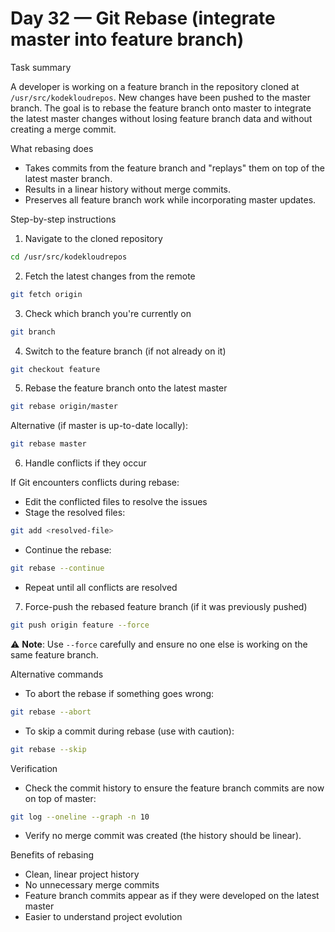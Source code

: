 # Day 32 — Git Rebase (integrate master into feature branch)

Task summary

A developer is working on a feature branch in the repository cloned at `/usr/src/kodekloudrepos`. New changes have been pushed to the master branch. The goal is to rebase the feature branch onto master to integrate the latest master changes without losing feature branch data and without creating a merge commit.

What rebasing does

- Takes commits from the feature branch and "replays" them on top of the latest master branch.
- Results in a linear history without merge commits.
- Preserves all feature branch work while incorporating master updates.

Step-by-step instructions

1. Navigate to the cloned repository

```bash
cd /usr/src/kodekloudrepos
```

2. Fetch the latest changes from the remote

```bash
git fetch origin
```

3. Check which branch you're currently on

```bash
git branch
```

4. Switch to the feature branch (if not already on it)

```bash
git checkout feature
```

5. Rebase the feature branch onto the latest master

```bash
git rebase origin/master
```

Alternative (if master is up-to-date locally):

```bash
git rebase master
```

6. Handle conflicts if they occur

If Git encounters conflicts during rebase:

- Edit the conflicted files to resolve the issues
- Stage the resolved files:

```bash
git add <resolved-file>
```

- Continue the rebase:

```bash
git rebase --continue
```

- Repeat until all conflicts are resolved

7. Force-push the rebased feature branch (if it was previously pushed)

```bash
git push origin feature --force
```

⚠️ **Note**: Use `--force` carefully and ensure no one else is working on the same feature branch.

Alternative commands

- To abort the rebase if something goes wrong:

```bash
git rebase --abort
```

- To skip a commit during rebase (use with caution):

```bash
git rebase --skip
```

Verification

- Check the commit history to ensure the feature branch commits are now on top of master:

```bash
git log --oneline --graph -n 10
```

- Verify no merge commit was created (the history should be linear).

Benefits of rebasing

- Clean, linear project history
- No unnecessary merge commits
- Feature branch commits appear as if they were developed on the latest master
- Easier to understand project evolution
